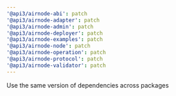 ```yaml
---
'@api3/airnode-abi': patch
'@api3/airnode-adapter': patch
'@api3/airnode-admin': patch
'@api3/airnode-deployer': patch
'@api3/airnode-examples': patch
'@api3/airnode-node': patch
'@api3/airnode-operation': patch
'@api3/airnode-protocol': patch
'@api3/airnode-validator': patch
---
```


Use the same version of dependencies across packages
